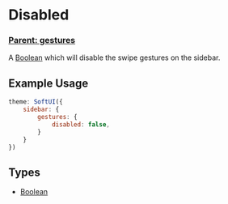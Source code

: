 # Disabled
### **[Parent: gestures](/docs/sidebar/gestures/)**

A [Boolean](https://developer.mozilla.org/en-US/docs/Web/JavaScript/Reference/Global_Objects/Boolean) which will disable the swipe gestures on the sidebar.

## Example Usage
```js
theme: SoftUI({
    sidebar: {
        gestures: {
            disabled: false,
        }
    }
})
```

## Types
- [Boolean](https://developer.mozilla.org/en-US/docs/Web/JavaScript/Reference/Global_Objects/Boolean)